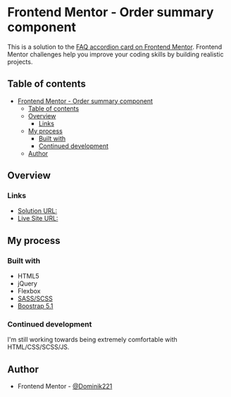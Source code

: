 # Frontend Mentor - Order summary component

This is a solution to the [FAQ accordion card on Frontend Mentor](https://www.frontendmentor.io/challenges/faq-accordion-card-XlyjD0Oam). Frontend Mentor challenges help you improve your coding skills by building realistic projects. 

## Table of contents

- [Frontend Mentor - Order summary component](#frontend-mentor---order-summary-component)
  - [Table of contents](#table-of-contents)
  - [Overview](#overview)
    - [Links](#links)
  - [My process](#my-process)
    - [Built with](#built-with)
    - [Continued development](#continued-development)
  - [Author](#author)

## Overview

### Links

- [Solution URL:](https://www.frontendmentor.io/solutions/faq-accordion-card-scssjquery-2HNq6JsxE)
- [Live Site URL:](https://dominik221.github.io/fmexam9.github.io/)

## My process

### Built with

- HTML5
- jQuery
- Flexbox
- [SASS/SCSS](https://sass-lang.com/)
- [Boostrap 5.1](https://getbootstrap.com/)

### Continued development
I'm still working towards being extremely comfortable with HTML/CSS/SCSS/JS.

## Author
- Frontend Mentor - [@Dominik221](https://www.frontendmentor.io/profile/Dominik221)